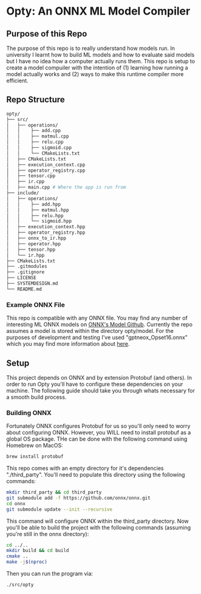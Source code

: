 # Opty: An ONNX ML Model Compiler

## Purpose of this Repo

The purpose of this repo is to really understand how models run. In university I learnt how to build ML models and how to evaluate said models but I have no idea how a computer actually runs them. This repo is setup to create a model compuiler with the intention of (1) learning how running a model actually works and (2) ways to make this runtime compiler more efficient. 

## Repo Structure 

```bash
opty/
├── src/
│   ├── operations/
│   │    ├── add.cpp
│   │    ├── matmul.cpp
│   │    ├── relu.cpp
│   │    ├── sigmoid.cpp
│   │    └── CMakeLists.txt
│   ├── CMakeLists.txt
│   ├── execution_context.cpp
│   ├── operator_registry.cpp
│   ├── tensor.cpp
│   ├── ir.cpp
│   ├── main.cpp # Where the app is run from 
├── include/
│   ├── operations/
│   │    ├── add.hpp
│   │    ├── matmul.hpp
│   │    ├── relu.hpp
│   │    └── sigmoid.hpp
│   ├── execution_context.hpp
│   ├── operator_registry.hpp
│   ├── onnx_to_ir.hpp
│   ├── operator.hpp
│   ├── tensor.hpp
│   └── ir.hpp
├── CMakeLists.txt
├── .gitmodules
├── .gitignore
├── LICENSE
├── SYSTEMDESIGN.md
└── README.md
```

### Example ONNX File 

This repo is compatible with any ONNX file. You may find any number of interesting ML ONNX models on [ONNX's Model Github](https://github.com/onnx/models). Currently the repo assumes a model is stored within the directory opty/model. For the purposes of development and testing I've used "gptneox_Opset16.onnx" which you may find more information about [here](https://github.com/EleutherAI/gpt-neox).

## Setup 

This project depends on ONNX and by extension Protobuf (and others). In order to run Opty you'll have to configure these dependencies on your machine. The following guide should take you through whats necessary for a smooth build process. 

### Building ONNX
Fortunately ONNX configures Protobuf for us so you'll only need to worry about configuring ONNX. However, you WILL need to install protobuf as a global OS package. THe can be done with the following command using Homebrew on MacOS:

```bash
brew install protobuf
```

This repo comes with an empty directory for it's dependencies "./third_party". You'll need to populate this directory using the following commands:

```bash
mkdir third_party && cd third_party
git submodule add -f https://github.com/onnx/onnx.git
cd onnx
git submodule update --init --recursive
```

This command will configure ONNX within the third_party directory. Now you'll be able to build the project with the following commands (assuming you're still in the onnx directory):

```bash
cd ../..
mkdir build && cd build
cmake ..
make -j$(nproc)
```

Then you can run the program via:

```bash
./src/opty
```